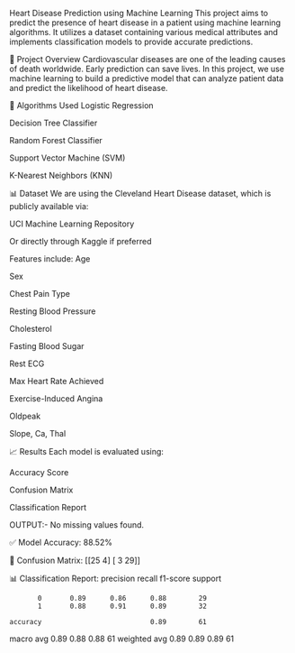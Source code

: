 Heart Disease Prediction using Machine Learning
This project aims to predict the presence of heart disease in a patient using machine learning algorithms. It utilizes a dataset containing various medical attributes and implements classification models to provide accurate predictions.


📌 Project Overview
Cardiovascular diseases are one of the leading causes of death worldwide. Early prediction can save lives. In this project, we use machine learning to build a predictive model that can analyze patient data and predict the likelihood of heart disease.

🧠 Algorithms Used
Logistic Regression

Decision Tree Classifier

Random Forest Classifier

Support Vector Machine (SVM)

K-Nearest Neighbors (KNN)

📊 Dataset
We are using the Cleveland Heart Disease dataset, which is publicly available via:

UCI Machine Learning Repository

Or directly through Kaggle if preferred

Features include:
Age

Sex

Chest Pain Type

Resting Blood Pressure

Cholesterol

Fasting Blood Sugar

Rest ECG

Max Heart Rate Achieved

Exercise-Induced Angina

Oldpeak

Slope, Ca, Thal


📈 Results
Each model is evaluated using:

Accuracy Score

Confusion Matrix

Classification Report

OUTPUT:-
No missing values found.

✅ Model Accuracy: 88.52%

🧮 Confusion Matrix:
[[25  4]
 [ 3 29]]

 📊 Classification Report:
              precision    recall  f1-score   support

           0       0.89      0.86      0.88        29
           1       0.88      0.91      0.89        32

    accuracy                           0.89        61
   macro avg       0.89      0.88      0.88        61
weighted avg       0.89      0.89      0.89        61
